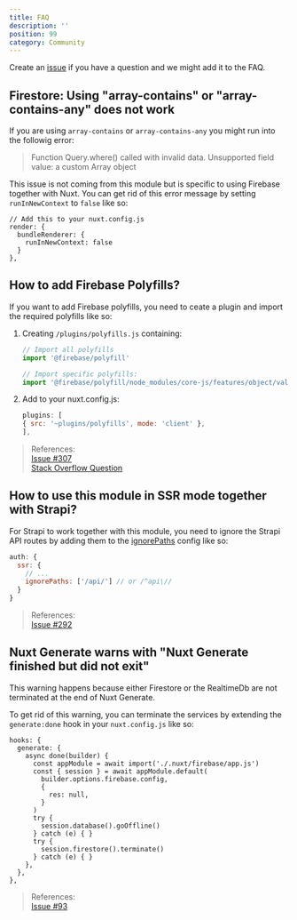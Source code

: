 ```yaml
---
title: FAQ
description: ''
position: 99
category: Community
---
```


Create an [issue](https://github.com/nuxt-community/firebase-module/issues) if you have a question and we might add it to the FAQ.

## Firestore: Using "array-contains" or "array-contains-any" does not work

If you are using `array-contains` or `array-contains-any` you might run into the followig error:

> Function Query.where() called with invalid data. Unsupported field value: a custom Array object

This issue is not coming from this module but is specific to using Firebase together with Nuxt. You can get rid of this error message by setting `runInNewContext` to `false` like so:

```js[nuxt.config.js]
// Add this to your nuxt.config.js
render: {
  bundleRenderer: {
    runInNewContext: false
  }
},
```

## How to add Firebase Polyfills?

If you want to add Firebase polyfills, you need to ceate a plugin and import the required polyfills like so:

1. Creating `/plugins/polyfills.js` containing:

   ```js
   // Import all polyfills
   import '@firebase/polyfill'

   // Import specific polyfills:
   import '@firebase/polyfill/node_modules/core-js/features/object/values'
   ```

2. Add to your nuxt.config.js:

   ```js
   plugins: [
   { src: '~plugins/polyfills', mode: 'client' },
   ],
   ```

> References:  
> [Issue #307](https://github.com/nuxt-community/firebase-module/issues/307)  
> [Stack Overflow Question](https://stackoverflow.com/questions/62308061/nuxt-firebase-ie-11-object-doesnt-support-property-or-method-values/64062207#64062207)

## How to use this module in SSR mode together with Strapi?

For Strapi to work together with this module, you need to ignore the Strapi API routes by adding them to the [ignorePaths](https://firebase.nuxtjs.org/service-options/auth#ignorepaths) config like so:

```js
auth: {
  ssr: {
    // ...
    ignorePaths: ['/api/'] // or /^api\//
  }
}
```

> References:  
> [Issue #292](https://github.com/nuxt-community/firebase-module/issues/292)

## Nuxt Generate warns with "Nuxt Generate finished but did not exit"

This warning happens because either Firestore or the RealtimeDb are not terminated at the end of Nuxt Generate.

To get rid of this warning, you can terminate the services by extending the `generate:done` hook in your `nuxt.config.js` like so:

```js[nuxt.config.js]
hooks: {
  generate: {
    async done(builder) {
      const appModule = await import('./.nuxt/firebase/app.js')
      const { session } = await appModule.default(
        builder.options.firebase.config,
        {
          res: null,
        }
      )
      try {
        session.database().goOffline()
      } catch (e) { }
      try {
        session.firestore().terminate()
      } catch (e) { }
    },
  },
},
```

> References:  
> [Issue #93](https://github.com/nuxt-community/firebase-module/issues/93)
